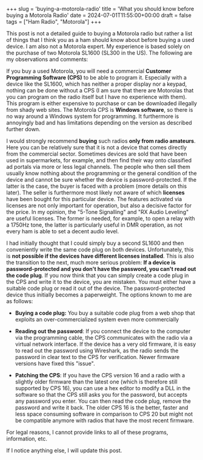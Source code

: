 +++
slug = 'buying-a-motorola-radio'
title = 'What you should know before buying a Motorola Radio'
date = 2024-07-01T11:55:00+00:00
draft = false
tags = ["Ham Radio", "Motorola"]
+++

This post is not a detailed guide to buying a Motorola radio but rather a list of things that I think you as a ham should know about before buying a used device. I am also not a Motorola expert. My experience is based solely on the purchase of two Motorola SL1600 (SL300 in the US). The following are my observations and comments:

If you buy a used Motorola, you will need a commercial __Customer Programming Software (CPS)__ to be able to program it. Especially with a device like the SL1600, which has neither a proper display nor a keypad, nothing can be done without a CPS (I am sure that there are Motorolas that you can program on the radio itself but I have no experience with them). This program is either expensive to purchase or can be downloaded illegally from shady web sites. The Motorola CPS is __Windows software__, so there is no way around a Windows system for programming. It furthermore is annoyingly bad and has limitations depending on the version as described further down.

I would strongly recommend __buying__ such radios __only from radio amateurs__. Here you can be relatively sure that it is not a device that comes directly from the commercial sector. Sometimes devices are sold that have been used in supermarkets, for example, and then find their way onto classified ad portals via more or less legal channels. The people who then sell them usually know nothing about the programming or the general condition of the device and cannot be sure whether the device is password-protected. If the latter is the case, the buyer is faced with a problem (more details on this later). The seller is furthermore most likely not aware of which __licenses__ have been bought for this particular device. The features activated via licenses are not only important for operation, but also a decisive factor for the price. In my opinion, the "5-Tone Signalling" and "RX Audio Leveling" are useful licenses. The former is needed, for example, to open a relay with a 1750Hz tone, the latter is particularly useful in DMR operation, as not every ham is able to set a decent audio level.

I had initially thought that I could simply buy a second SL1600 and then conveniently write the same code plug on both devices. Unfortunately, this is __not possible if the devices have different licenses installed__. This is also the transition to the next, much more serious problem: __If a device is password-protected and you don't have the password, you can't read out the code plug__. If you now think that you can simply create a code plug in the CPS and write it to the device, you are mistaken. You must either have a suitable code plug or read it out of the device. The password-protected device thus initially becomes a paperweight. The options known to me are as follows:

* __Buying a code plug:__ You buy a suitable code plug from a web shop that exploits an over-commercialized system even more commercially

* __Reading out the password__: If you connect the device to the computer via the programming cable, the CPS communicates with the radio via a virtual network interface. If the device has a very old firmware, it is easy to read out the password using Wireshark, as the radio sends the password in clear text to the CPS for verification. Newer firmware versions have fixed this "issue".

* __Patching the CPS__: If you have the CPS version 16 and a radio with a slightly older firmware than the latest one (which is therefore still supported by CPS 16), you can use a hex editor to modify a DLL in the software so that the CPS still asks you for the password, but accepts any password you enter. You can then read the code plug, remove the password and write it back. The older CPS 16 is the better, faster and less space consuming software in comparison to CPS 20 but might not be compatible anymore with radios that have the most recent firmware.

For legal reasons, I cannot provide links to all of these programs, information, etc.

If I notice anything else, I will update this post.




